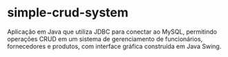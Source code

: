 # simple-crud-system
 Aplicação em Java que utiliza JDBC para conectar ao MySQL, permitindo operações CRUD em um sistema de gerenciamento de funcionários, fornecedores e produtos, com interface gráfica construída em Java Swing.
